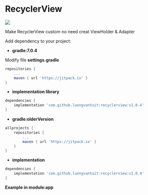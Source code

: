 # __RecyclerView__

[![](https://jitpack.io/v/luongvantuit/recyclerview.svg)](https://jitpack.io/#luongvantuit/recyclerview)

Make RecyclerView custom no need creat ViewHolder & Adapter 

Add dependency to your project:

- __gradle:7.0.4__

Modify file __settings.gradle__

```gradle
repositories {
    ...
    maven { url 'https://jitpack.io' }
}
```

- __implementation library__

```gradle
dependencies {
    implementation 'com.github.luongvantuit:recyclerview:v1.0.4'
}
```

- __gradle:olderVersion__

```gradle
allprojects {
    repositories {
        ...
        maven { url 'https://jitpack.io' }
    }
}
```
- __implementation__

```gradle
dependencies {
    implementation 'com.github.luongvantuit:recyclerview:v1.0.4'
}
```

__Example in module:app__

